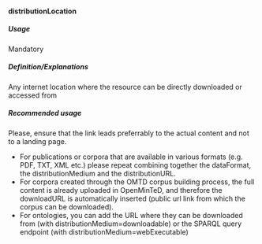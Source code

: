 #### distributionLocation

##### Usage

Mandatory

##### Definition/Explanations

Any internet location where the resource can be directly downloaded or accessed from

##### Recommended usage

Please, ensure that the link leads preferrably to the actual content and not to a landing page.

* For publications or corpora that are available in various formats \(e.g. PDF, TXT, XML etc.\) please repeat combining together the dataFormat, the distributionMedium and the distributionURL.
* For corpora created through the OMTD corpus building process, the full content is already uploaded in OpenMinTeD, and therefore the downloadURL is automatically inserted \(public url link from which the corpus can be downloaded\).
* For ontologies, you can add the URL where they can be downloaded from \(with distributionMedium=downloadable\) or the SPARQL query endpoint \(with distributionMedium=webExecutable\)



